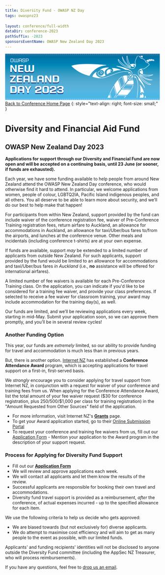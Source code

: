```yaml
---
title: Diversity Fund - OWASP NZ Day
tags: owaspnz23

layout: conference/full-width
dataDir: conference-2023
pathSuffix: -2023
sponsorsEventName: OWASP New Zealand Day 2023
---
```



[![Web Banner](/assets/images/2023_Banner_Graphic.jpg)](/conference/)   
[Back to Conference Home Page](index.md)
{: style="text-align: right; font-size: small;" }

# Diversity and Financial Aid Fund

## OWASP New Zealand Day 2023

**Applications for support through our Diversity and Financial Fund are now open and will be accepted on a continuing basis, until 23 June (or sooner, if funds are exhausted).**

Each year, we have some funding available to help people from around New Zealand attend the OWASP New Zealand Day conference, who would otherwise find it hard to attend. In particular, we welcome applications from women, people of colour, LGBTQ2IA, Pacific Island indigenous peoples, and all others. You all deserve to be able to learn more about security, and we’ll do our best to help make that happen!

For participants from within New Zealand, support provided by the fund can include waiver of the conference registration fee, waiver of Pre-Conference Training registration fees, return airfare to Auckland, an allowance for accommodations in Auckland, an allowance for taxi/Uber/bus fares to/from the airports, and lunches at the conference venue. Other meals and incidentals (including conference t-shirts) are at your own expense.

If funds are available, support *may* be extended to a limited number of applicants from outside New Zealand. For such applicants, support provided by the fund would be limited to an allowance for accommodations and taxi/Uber/bus fares *in Auckland* (i.e., **no** assistance will be offered for international airfares).

A limited number of fee waivers is available for each Pre-Conference Training class. On the application, you can indicate if you'd like to be considered for a training fee waiver, and provide your class preferences. If selected to receive a fee waiver for classroom training, your award may include accommodation for the training day(s), as well.

Our funds are limited, and we’ll be reviewing applications every week, starting in mid-May. Submit your application soon, so we can approve them promptly, and you’ll be in several review cycles!

### Another Funding Option

This year, our funds are *extremely* limited, so our ability to provide funding for travel and accommodation is much less than in previous years.

But, there is another option. [Internet NZ](https://internetnz.nz/) has established a **Conference Attendance Award** program, which is accepting applications for travel support on a first-in, first-served basis. 

We *strongly* encourage you to consider applying for travel support from Internet NZ, in conjunction with a request for waiver of your conference and training fees from us. When applying for the Conference Attendance Award, list the total amount of your fee waiver request ($30 for conference registration, plus $250/$500/$1,000 per class for training registration) in the "Amount Requested from Other Sources" field of the application.

* For more information, visit Internet NZ's **[Grants](https://internetnz.nz/funding/grants/)** page.
* To get your Award application started, go to their [Online Submission Portal](https://internetnz.smartygrants.com.au/CAA2023)
* To request your conference and training fee waivers from us, fill out our [Application Form](https://forms.gle/SGEdF4eCz8v8f3HW6) - Mention your application to the Award program in the description of your support request.

### Process for Applying for Diversity Fund Support

* Fill out our **[Application Form](https://forms.gle/SGEdF4eCz8v8f3HW6)** 
* We will review and approve applications each week. 
* We will contact all applicants and let them know the results of the review.
* Successful applicants are responsible for booking their own travel and accommodations.
* Diversity fund travel support is provided as a reimbursement, *after* the conference, of actual expenses incurred - up to the specified allowance for each item.

We use the following criteria to help us decide who gets approved:

* We are biased towards (but not exclusively for) diverse applicants.
* We do attempt to maximise cost efficiency and will aim to get as many people to the event as possible, with our limited funds.

Applicants' and funding recipients' identities will not be disclosed to anyone outside the Diversity Fund committee (including the AppSec NZ Treasurer, who will process reimbursements). 

If you have any questions, feel free to [drop us an email](mailto:conference@appsec.org.nz).
